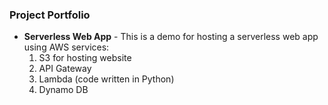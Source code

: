 
### Project Portfolio

- **Serverless Web App** - This is a demo for hosting a serverless web app using AWS services: 
   1. S3 for hosting website
   2. API Gateway
   3. Lambda (code written in Python)
   4. Dynamo DB



